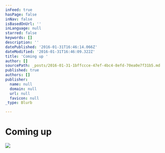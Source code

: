 ```yaml
---
inFeed: true
hasPage: false
inNav: false
isBasedOnUrl: ''
inLanguage: null
starred: false
keywords: []
description: ''
datePublished: '2016-01-31T16:46:14.066Z'
dateModified: '2016-01-31T16:46:09.322Z'
title: 'Coming up '
author: []
sourcePath: _posts/2016-01-31-1bffccce-47ef-4bc4-8efd-70ea0e7f31b5.md
published: true
authors: []
publisher:
  name: null
  domain: null
  url: null
  favicon: null
_type: Blurb

---
```

# Coming up
![](https://s3-us-west-2.amazonaws.com/the-grid-img/p/5323b2c5e2b6c875a3dcd791005b38e24e41312f.jpg)